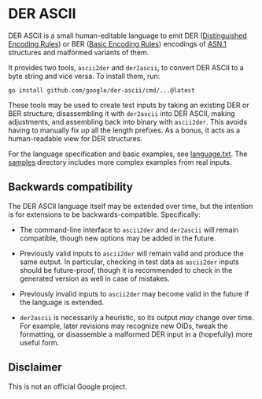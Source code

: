 # DER ASCII

DER ASCII is a small human-editable language to emit DER
([Distinguished Encoding Rules](https://en.wikipedia.org/wiki/X.690#DER_encoding))
or BER
([Basic Encoding Rules](https://en.wikipedia.org/wiki/X.690#BER_encoding))
encodings of
[ASN.1](https://en.wikipedia.org/wiki/Abstract_Syntax_Notation_One)
structures and malformed variants of them.

It provides two tools, `ascii2der` and `der2ascii`, to convert DER ASCII to a
byte string and vice versa. To install them, run:

    go install github.com/google/der-ascii/cmd/...@latest

These tools may be used to create test inputs by taking an existing DER or BER
structure, disassembling it with `der2ascii` into DER ASCII, making
adjustments, and assembling back into binary with `ascii2der`. This avoids
having to manually fix up all the length prefixes.  As a bonus, it acts as a
human-readable view for DER structures.

For the language specification and basic examples, see
[language.txt](/language.txt). The [samples](/samples) directory includes
more complex examples from real inputs.

## Backwards compatibility

The DER ASCII language itself may be extended over time, but the intention is
for extensions to be backwards-compatible. Specifically:

* The command-line interface to `ascii2der` and `der2ascii` will remain
  compatible, though new options may be added in the future.

* Previously valid inputs to `ascii2der` will remain valid and produce the same
  output. In particular, checking in test data as `ascii2der` inputs should be
  future-proof, though it is recommended to check in the generated version as
  well in case of mistakes.

* Previously invalid inputs to `ascii2der` may become valid in the future if
  the language is extended.

* `der2ascii` is necessarily a heuristic, so its output *may* change
  over time. For example, later revisions may recognize new OIDs, tweak the
  formatting, or disassemble a malformed DER input in a (hopefully) more
  useful form.

## Disclaimer

This is not an official Google project.
